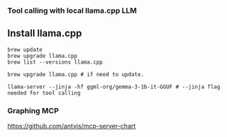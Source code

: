 ### Tool calling with local llama.cpp LLM

## Install llama.cpp
```
brew update
brew upgrade llama.cpp
brew list --versions llama.cpp

brew upgrade llama.cpp # if need to update.

llama-server --jinja -hf ggml-org/gemma-3-1b-it-GGUF # --jinja flag needed for tool calling

```

### Graphing MCP
https://github.com/antvis/mcp-server-chart